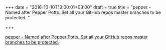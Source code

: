 +++
date = "2016-10-10T13:00:01+03:00"
draft = true
title = "pepper - Named after Pepper Potts. Set all your GitHub repos master branches to be protected. "

+++

<p><a href="https://t.co/KRCpjPQfds">pepper - Named after Pepper Potts. Set all your GitHub repos master branches to be protected. </a></p>
